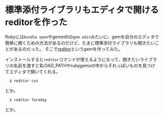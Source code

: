 # 標準添付ライブラリもエディタで開けるreditorを作った

Rubyには`bundle open`やgemeditの`gem edit`みたいに、gemを自分のエディタで簡単に開くための方法があるのだけど、たまに標準添付ライブラリも開きたいことがあるのだった。
そこで[reditor](https://rubygems.org/gems/reditor)というgemを作ってみた。

インストールすると`reditor`コマンドが使えるようになって、開きたいライブラリの名前を渡すと$LOAD_PATHやrubygemsの中からそれっぽいものを見つけてエディタで開いてくれる。

```
  $ reditor csv
```

とか。

````
  $ reditor faraday
````

とか。
